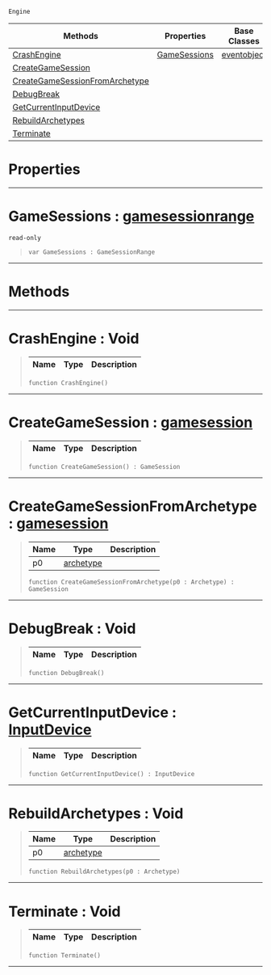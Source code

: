  `Engine`

|Methods|Properties|Base Classes|Derived Classes|
|---|---|---|---|
|[ CrashEngine](https://github.com/ZilchEngine/ZilchDocs/blob/master/code_reference/class_reference/engine.markdown#crashengine-void)|[ GameSessions](https://github.com/ZilchEngine/ZilchDocs/blob/master/code_reference/class_reference/engine.markdown#gamesessions-zero-engine)|[eventobject](https://github.com/ZilchEngine/ZilchDocs/blob/master/code_reference/class_reference/eventobject.markdown)| |
|[ CreateGameSession](https://github.com/ZilchEngine/ZilchDocs/blob/master/code_reference/class_reference/engine.markdown#creategamesession-zero-e)| | | |
|[ CreateGameSessionFromArchetype](https://github.com/ZilchEngine/ZilchDocs/blob/master/code_reference/class_reference/engine.markdown#creategamesessionfromarc)| | | |
|[ DebugBreak](https://github.com/ZilchEngine/ZilchDocs/blob/master/code_reference/class_reference/engine.markdown#debugbreak-void)| | | |
|[ GetCurrentInputDevice](https://github.com/ZilchEngine/ZilchDocs/blob/master/code_reference/class_reference/engine.markdown#getcurrentinputdevice-ze)| | | |
|[ RebuildArchetypes](https://github.com/ZilchEngine/ZilchDocs/blob/master/code_reference/class_reference/engine.markdown#rebuildarchetypes-void)| | | |
|[ Terminate](https://github.com/ZilchEngine/ZilchDocs/blob/master/code_reference/class_reference/engine.markdown#terminate-void)| | | |


 #  Properties


---  
 #  GameSessions : [gamesessionrange](https://github.com/ZilchEngine/ZilchDocs/blob/master/code_reference/class_reference/gamesessionrange.markdown)

 `read-only`

> 
> ``` lang=cpp, name=Nada
> var GameSessions : GameSessionRange


---  
 #  Methods


---  
 #  CrashEngine : Void

> 
> |Name|Type|Description|
> |---|---|---|
> ``` lang=cpp, name=Nada
> function CrashEngine()
> ``` 


---  
 #  CreateGameSession : [gamesession](https://github.com/ZilchEngine/ZilchDocs/blob/master/code_reference/class_reference/gamesession.markdown)

> 
> |Name|Type|Description|
> |---|---|---|
> ``` lang=cpp, name=Nada
> function CreateGameSession() : GameSession
> ``` 


---  
 #  CreateGameSessionFromArchetype : [gamesession](https://github.com/ZilchEngine/ZilchDocs/blob/master/code_reference/class_reference/gamesession.markdown)

> 
> |Name|Type|Description|
> |---|---|---|
> |p0|[archetype](https://github.com/ZilchEngine/ZilchDocs/blob/master/code_reference/class_reference/archetype.markdown)| |
> ``` lang=cpp, name=Nada
> function CreateGameSessionFromArchetype(p0 : Archetype) : GameSession
> ``` 


---  
 #  DebugBreak : Void

> 
> |Name|Type|Description|
> |---|---|---|
> ``` lang=cpp, name=Nada
> function DebugBreak()
> ``` 


---  
 #  GetCurrentInputDevice : [InputDevice](https://github.com/ZilchEngine/ZilchDocs/blob/master/code_reference/enum_reference.markdown#inputdevice)

> 
> |Name|Type|Description|
> |---|---|---|
> ``` lang=cpp, name=Nada
> function GetCurrentInputDevice() : InputDevice
> ``` 


---  
 #  RebuildArchetypes : Void

> 
> |Name|Type|Description|
> |---|---|---|
> |p0|[archetype](https://github.com/ZilchEngine/ZilchDocs/blob/master/code_reference/class_reference/archetype.markdown)| |
> ``` lang=cpp, name=Nada
> function RebuildArchetypes(p0 : Archetype)
> ``` 


---  
 #  Terminate : Void

> 
> |Name|Type|Description|
> |---|---|---|
> ``` lang=cpp, name=Nada
> function Terminate()
> ``` 


---  
 

 